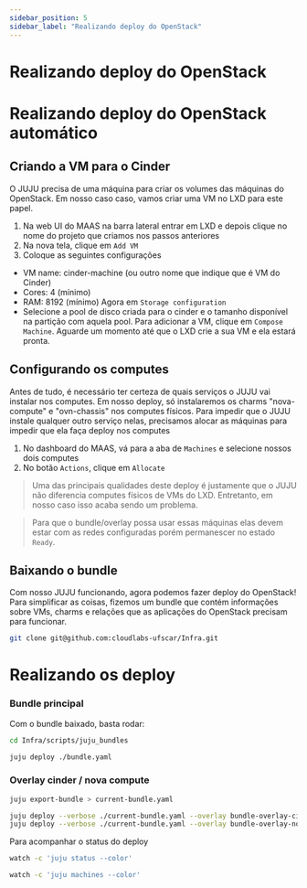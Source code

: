 ```yaml
---
sidebar_position: 5
sidebar_label: "Realizando deploy do OpenStack"
---
```

# Realizando deploy do OpenStack

# Realizando deploy do OpenStack automático

## Criando a VM para o Cinder
O JUJU precisa de uma máquina para criar os volumes das máquinas do OpenStack. Em nosso caso caso, vamos criar uma VM no LXD para este papel.
1. Na web UI do MAAS na barra lateral entrar em LXD e depois clique no nome do projeto que criamos nos passos anteriores
2. Na nova tela, clique em `Add VM`
3. Coloque as seguintes configurações
- VM name: cinder-machine (ou outro nome que indique que é VM do Cinder)
- Cores: 4 (mínimo)
- RAM: 8192 (mínimo)
Agora em `Storage configuration`
- Selecione a pool de disco criada para o cinder e o tamanho disponível na partição com aquela pool.
Para adicionar a VM, clique em `Compose Machine`. Aguarde um momento até que o LXD crie a sua VM e ela estará pronta.


## Configurando os computes
Antes de tudo, é necessário ter certeza de quais serviços o JUJU vai instalar nos computes. Em nosso deploy, 
só instalaremos os charms "nova-compute" e "ovn-chassis" nos computes físicos. Para impedir que o JUJU instale
qualquer outro serviço nelas, precisamos alocar as máquinas para impedir que ela faça deploy nos computes
1. No dashboard do MAAS, vá para a aba de `Machines` e selecione nossos dois computes
2. No botão `Actions`, clique em `Allocate`
> Uma das principais qualidades deste deploy é justamente que o JUJU não diferencia computes físicos de VMs do LXD. Entretanto, em nosso caso isso acaba sendo um problema.

> Para que o bundle/overlay possa usar essas máquinas elas devem estar com as redes configuradas porém permanescer no estado `Ready`.

## Baixando o bundle
Com nosso JUJU funcionando, agora podemos fazer deploy do OpenStack! Para simplificar as coisas, fizemos um bundle que 
contém informações sobre VMs, charms e relações que as aplicações do OpenStack precisam para funcionar.

```sh
git clone git@github.com:cloudlabs-ufscar/Infra.git
```

# Realizando os deploy

### Bundle principal
Com o bundle baixado, basta rodar:
```sh
cd Infra/scripts/juju_bundles
```

```sh
juju deploy ./bundle.yaml
```
### Overlay cinder / nova compute
```sh
juju export-bundle > current-bundle.yaml
```
```sh
juju deploy --verbose ./current-bundle.yaml --overlay bundle-overlay-cinder.yaml
juju deploy --verbose ./current-bundle.yaml --overlay bundle-overlay-nova.yaml
```
Para acompanhar o status do deploy
```sh
watch -c 'juju status --color'
```
```sh
watch -c 'juju machines --color'
```

<!---
# Realizando deploy do OpenStack manualmente
### Bundle do cinder
Ao terminar deploy do bundle realizar deploy do cinder. Para ele, precisamos de uma máquina especial
1. No MAAS, vá na aba `LXD`, clique em nosso host do lxd e por fim `Add VM`
2. Coloque as seguintes configurações
- `VM-name`: cinder-vm
- `Cores` : 4
- `RAM`: 4096MB
- `Disk`: 20GB (esse será para boot)
- `Disk` (clique em `Add disk` para adicionar o segundo): 512 GB
Adicione-a em `Compose machine` e espere o MAAS realizar o comissinion.

Agora, pode-se verificar essa máquina no JUJU rodando
```sh
juju machines
```
Espere um tempo, se o JUJU não reconhecer elas no `juju machines`, faça o seguinte processo:
1. Crie uma chave ssh no controller
```sh
ssh-keygen
```
2. Clique `Enter` para deixar todas as opções default, não precisamos delas
3. Pegue o path que a chave foi criada. Isso é mostrado durante a geração da chave
4. Copie sua chave pública. Por exemplo, se nossa chave foi criada em `/home/ubuntu/.ssh/id_rsa`,
vamos rodar o seguinte comando
```sh
cat /home/ubuntu/.ssh/id_rsa.pub
```
5. No dasboard, vá na aba de se usuário, depois em `SSH Keys` e clique em `Import SSH key` 
6. Na caixa de seleção, selecione `upload`, cole a chave que você copiou no campo `Public key` e clique em `Import SSH key`
A partir de agora, qualquer máquina que sofrer deploy do MAAS terá sua chave, permitindo que você faça ssh nelas

Agora, vamos fazer um deploy manual dos computes
1. Em `Machines`, selecione o cinder-vm, clique em `Actions` e depois em `Deploy`
> Se a máquina não estiverem como `Ready`, clique em `Release` e repita o processo
2. Selecione a versão 22.04 do ubuntu em `Release` e clique em `Start deployment` e aguarde.

Após a máquina terminar o deploy, verifique se você tem acesso a ela de seu controller. Pegue o IP dela (abaixo de seu nome) e tente dar ssh nela. 
Vamos supor que o IP dela é 10.42.128.0
```sh
ssh ubuntu@10.42.128.0
```

Agora, vamos adicioná-la ao JUJU.
```sh
juju add-machine ssh:ubuntu@{vm_ip}
```

> Substitua _vm_ip_ pelo IP da VM.

O output deste comando será o índice ela. Mas se caso você perder este output, rode o comando
```sh
juju machines
```
Verifique na coluna `Inst id` qual possui `cinder-vm`. Nesta máquina, você achará o índice dela na coluna `Machine`
Agora, faça o deploy, passando em `I` o íncide da máquina que você encontrou
```sh
juju deploy --to I --channel 2023.2/stable --config ./OpenStackBundle/cinder.yaml cinder
```
Em seguida realizar deploy do cinder-lvm (backend para gerenciamento de volumes).
```sh
juju deploy --channel 2023.2/stable --config ./OpenStackBundles/cinder-lvm.yaml cinder-lvm
```
Agora precisamos realizar deploy da aplicação mysql-router, para juntar o cinder a base de dados
```sh
juju deploy --channel 8.0/stable mysql-router cinder-mysql-router
```
Por fim realize as integrações do cinder:
mysql-router:
```sh
juju integrate cinder-mysql-router:db-router mysql-innodb-cluster:db-router
```
```sh
juju integrate cinder-mysql-router:shared-db cinder:shared-db
```
Cinder :
```sh
juju integrate cinder:cinder-volume-service nova-cloud-controller:cinder-volume-service
```
```sh
juju integrate cinder:identity-service keystone:identity-service
```
```sh
juju integrate cinder:amqp rabbitmq-server:amqp
```
```sh
juju integrate cinder:image-service glance:image-service
```
```sh
juju integrate cinder:certificates vault:certificates
```
Cinder-lvm:
```sh
juju integrate cinder-lvm:storage-backend cinder:storage-backend
```
## Deploys nos computes

Feitos os deploys dos outros serviços, podemos fazer deploy das aplicações
que vão diretamento nos computes.

### Configurando os computes
Primeiramente, precisamos desalocar os computes no MAAS para que o JUJU possa usar
1. No dashboard do MAAS, vá para a aba de `Machines` e selecione nossos dois computes
2. No botão `Actions`, clique em `Release`
Agora espere alguns instântes. Se o JUJU não identificar o IP delas no `juju machines`, faça o mesmo que você fez com a `cinder-vm`,
mas para ambos os computes.

## Lançando as aplicações
Agora com nossos computes adicionados, vamos fazer o deploy neles. Para isso, precisamos saber seus índices no JUJU. Para isso rode
```sh
juju machines
```
Verifique o IP do computes e verifique qual é o índice deles. Com eles em mãos, rode o comando, substituindo `I` pelo índice dos computes. Faça isso para ambos
```sh
juju deploy --to I --channel 2023.2/stable --config ./OpenStackBundles/nova-compute.yaml nova-compute
```
Ao terminar deploy do nova, realizar deploy do  ovn-chassis.

O processo é exatamente o mesmo, basta rodar substituir `I` pelo índice dos computes
```sh
juju deploy --channel 23.09/stable --config ./OpenStackBundles/ovn.yaml ovn-chassis
```

Por fim, vamos realizar as integrações dos serviços
Nova
```sh
juju integrate ovn-chassis:nova-compute nova-compute:neutron-plugin
```
```sh
juju integrate rabbitmq-server:amqp nova-compute:amqp
```
```sh
juju integrate nova-cloud-controller:cloud-compute nova-compute:cloud-compute
```
```sh
juju integrate glance:image-service nova-compute:image-service
```
Ovn-chassis:
```sh
juju integrate ovn-chassis:ovsdb ovn-central:ovsdb
```
```sh
juju integrate ovn-chassis:certificates vault:certificates
```

Dessa maneira, temos todos nosso serviços rodando e prontos. Precisamos somente resolver questões da vault.
--->